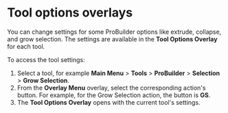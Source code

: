 # Tool options overlays

You can change settings for some ProBuilder options like extrude, collapse, and grow selection. The settings are available in the **Tool Options Overlay** for each tool.

To access the tool settings:

1. Select a tool, for example **Main Menu** > **Tools** > **ProBuilder** > **Selection** > **Grow Selection**.
1. From the **Overlay Menu** overlay, select the corresponding action's button. For example, for the Grow Selection action, the button is **GS**.
1. The **Tool Options Overlay** opens with the current tool's settings.


<!--## Dimensions Overlay

Show or hide the dimensions for all three axes. 

This overlay appears on all mesh objects, not just ProBuilder meshes.

-->